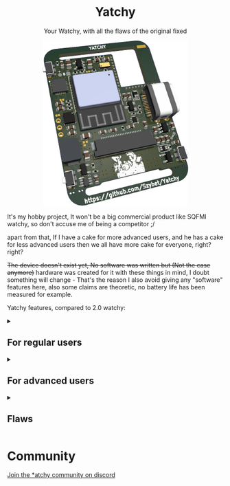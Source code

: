 <h1 align="center">
  Yatchy
</h1>
<p align="center">
  Your Watchy, with all the flaws of the original fixed
</p>

<p float="left" align="middle">
  <img src="/img/Yatchy.png" width="340,5" height="384"/>
</p>

It's my hobby project, It won't be a big commercial product like SQFMI watchy, so don't accuse me of being a competitor ;/

apart from that, If I have a cake for more advanced users, and he has a cake for less advanced users then we all have more cake for everyone, right? right?

~~The device doesn't exist yet, No software was written but (Not the case anymore)~~ hardware was created for it with these things in mind, I doubt something will change - That's the reason I also avoid giving any "software" features here, also some claims are theoretic, no battery life has been measured for example.

Yatchy features, compared to 2.0 watchy:

<details>
  <summary><h2>For regular users</h2></summary>

- Heavy increase in battery life, even with the screen updating every minute (The esp32c6 has a riscv lp core, which i connected to the screen, which means the device never really wakes up fully to only update the screen, not only that i fixed sqfmi flaws (Using 2 voltage dividers for example) I also use the external crystal clock for the RTC which means no RTC IC... and many more such things)
- Better buttons, more solid and better clicking experience (The device doesn't exist yet, I will test the buttons, if they will be not as good as I want I will replace them)
- Solid USB-C port (It's THT soldered)
- no more usb compability problems (Because i use native esp32c6 jtag programming)
- better screen connector, no more "reattach your screen" problems
- module (more on it below) but on the default there is a module, which contains flash storage (possible easy updates ever the air, or storage for other things, like books) easy exposed i2c pins (large tht pins) and a RGB diode ;)
- better detection of charging (In software it was hacky on the original watchy, there were problems with it)
- axcelerometer which will allow for more precise gestures, while using the watchy* (more on it later...)
- support for more wireless protocols
- Mouse bites to more easily make your yatchy smaller, of the size of the screen and not the watchy form factor
- TVS diodes, voltage spike protection - which means no more destroyed devices because watchy doesn't follow any usb spec and allows your device to burn down...
- Following all the specs of the various IC's - on the watchy it was just Yolo no capacitors here

</details>

<details>
  <summary><h2>For advanced users</h2></summary>

- A module area, with almost all exposed pins from the esp, power lines, and many gpio pins thanks to the expander IC - The default module has been described above, but you can create your own, increase the capability of you yatchy without modifying everything inside - solar panel module, encoder instead of the button, sd card module, frontlight module, torchlight module, speaker module, microphone module, some environmental sensors. The only limitation is your imagination (And the size of the module)
- the low power core while using the high power core could be used to write portable apps for the yatchy (but we could achieve that with lua anyway I think)
- All the components are newer, still available and produced. Ordering a Yatchy PCB and the parts, soldering them themself is possible and easier than the watchy
- All QFN packages IC's on the board have increased pad sizes, so if you are skilled enough to solder QFN packages, here it will be easier
- I used via teardrops, so more solid traces & pads
- JTAG debugging via usb, yay

</details>

<details>
  <summary><h2>Flaws</h2></summary>

- No battery connector, the module pads are small - so it's not for everyone, harder to use / assembly for beginers
- It's watchy like but not watchy compatible, the size and form factor is the same but the obvious obstacle is USBC, even with it the buttons are different and placed a little off - Solution to it would be probably some glue, cutting off the sqfmi case a bit and it would work, maybe maybe... Whatever, you can order on jlcpcb a nylon case (which is already designed) for a stupid low price, only shipping cost is high.
- The accelerometer I picked was the only one available to me easily. It is different from the previous accelerometer, some features will be missing but some will be new. If that will be a deal breaker for you there are 2 options: the footprints of those axc are almost identical, maybe it's a easy swap? Also you could easily put the old acc on the module area yourself
- It's a 4 layer PCB, so a bit more costly

</details>

# Community

<a href="https://discord.gg/6PUmRXZRGD">Join the *atchy community on discord</a>
